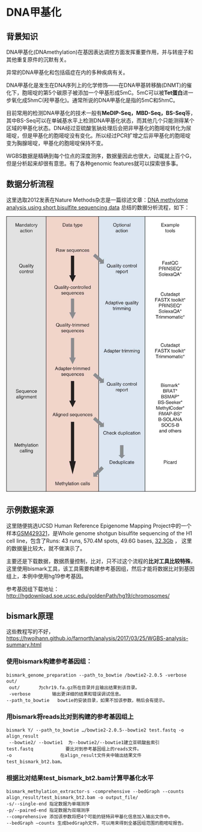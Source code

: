 # DNA甲基化

## 背景知识

DNA甲基化(DNAmethylation)在基因表达调控方面发挥重要作用，并与转座子和其他重复原件的沉默有关。

异常的DNA甲基化和包括癌症在内的多种疾病有关。

DNA甲基化是发生在DNA序列上的化学修饰——在DNA甲基转移酶(DNMT)的催化下，胞嘧啶的第5个碳原子被添加一个甲基形成5mC。5mC可以被**Tet蛋白**进一步氧化成5hmC(羟甲基化)。通常所说的DNA甲基化是指的5mC和5hmC。

目前常用的检测DNA甲基化的技术一般有**MeDIP-Seq，MBD-Seq，BS-Seq**等，其中BS-Seq可以在单碱基水平上检测DNA甲基化状态，而其他几个只能测得某个区域的甲基化状态。DNA经过亚硫酸氢钠处理后会把非甲基化的胞嘧啶转化为尿嘧啶，但是甲基化的胞嘧啶没有变化。所以经过PCR扩增之后非甲基化的胞嘧啶变为胸腺嘧啶，甲基化的胞嘧啶保持不变。

WGBS数据是精确到每个位点的深度测序，数据量因此也很大，动辄就上百个G，但是分析起来却很有意思。有了各种genomic features就可以探索很多事。

## 数据分析流程

这里选取2012发表在Nature Methods杂志是一篇综述文章：[DNA methylome analysis using short bisulfite sequencing data](http://www.nature.com/nmeth/journal/v9/n2/full/nmeth.1828.html) 总结的数据分析流程，如下：

![BS-Seq数据分析流程](image/BS-seq-workflow.jpeg)

## 示例数据来源

这里随便挑选UCSD Human Reference Epigenome Mapping Project中的一个样本[GSM429321](https://www.ncbi.nlm.nih.gov/geo/query/acc.cgi?acc=GSM429321)，是Whole genome shotgun bisulfite sequencing of the H1 cell line，包含了Runs: 43 runs, 570.4M spots, 49.6G bases, [32.3Gb](https://www.ncbi.nlm.nih.gov/Traces/study?acc=SRX006239)  ， 这里的数据量比较大，就不做演示了。

主要还是下载数据，数据质量控制，比对，只不过这个流程的**比对工具比较特殊**，这里使用bismark工具，该工具需要构建参考基因组，然后才能将数据比对到基因组上，本例中使用hg19参考基因。

参考基因组下载地址：http://hgdownload.soe.ucsc.edu/goldenPath/hg19/chromosomes/

## bismark原理

这些教程写的不好，https://hwoihann.github.io/farnorth/analysis/2017/03/25/WGBS-analysis-summary.html 

### 使用bismark构建参考基因组：

```
bismark_genome_preparation --path_to_bowtie /bowtie2-2.0.5 -verbose out/
 out/       为chr19.fa.gz所在目录并且输出结果到该目录。
 -verbose        输出更详细的结果和错误调试信息。
--path_to_bowtie   bowtie的安装目录，如果不加该参数，稍后会有提示。 
```

### 用bismark将reads比对到构建的参考基因组上

```
bismark Y/ --path_to_bowtie …/bowtie2-2.0.5--bowtie2 test.fastq -o align_result
 --bowtie2/ --bowtie1  为--bowtie2/--bowtie1建立亚硫酸盐索引
test.fastq            要比对到参考基因组上的reads文件。
-o                  在align_result文件夹中输出结果文件test_bismark_bt2.bam。
```

### 根据比对结果test_bismark_bt2.bam计算甲基化水平

```
bismark_methylation_extractor-s -comprehensive --bedGraph --counts align_result/test_bismark_bt2.bam -o output_file/
-s/--single-end 指定数据为单端测序
-p/--paired-end 指定数据为双端测序
--comprehensive 添加该参数将把4个可能的链特异甲基化信息加入输出文件中。
--bedGraph –counts 生成bedGraph文件，可以用来得到全基因组范围的胞嘧啶报告。
```

